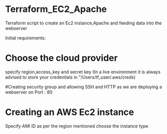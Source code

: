 # Terraform_EC2_Apache
Terraform script to create an Ec2 instance,Apache and feeding data into the webserver 

Initial requirements:
# Choose the cloud provider
specify region,access_key and secret key (In a live environment it is always advised to store your credentials in "/Users/tf_user/.aws/creds)

#Creating security group and allowing SSH and HTTP as we are deploying a webserver on Port : 80

# Creating an AWS Ec2 instance 
Specify AMI ID as per the region mentioned
choose the instance type
